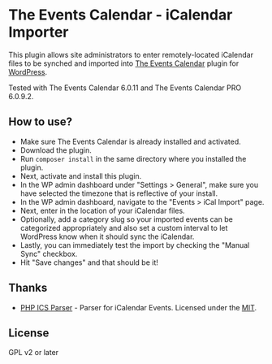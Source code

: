 The Events Calendar - iCalendar Importer
=======================================

This plugin allows site administrators to enter remotely-located iCalendar files to be synched and imported into [The Events Calendar](http://wordpress.org/plugins/the-events-calendar/) plugin for [WordPress](http://wordpress.org).

Tested with The Events Calendar 6.0.11 and The Events Calendar PRO 6.0.9.2.

How to use?
-
* Make sure The Events Calendar is already installed and activated.
* Download the plugin.
* Run `composer install` in the same directory where you installed the plugin.
* Next, activate and install this plugin.
* In the WP admin dashboard under "Settings > General", make sure you have selected the timezone that is reflective of your install.
* In the WP admin dashboard, navigate to the "Events > iCal Import" page.
* Next, enter in the location of your iCalendar files.
* Optionally, add a category slug so your imported events can be categorized appropriately and also set a custom interval to let WordPress know when it should sync the iCalendar.
* Lastly, you can immediately test the import by checking the "Manual Sync" checkbox.
* Hit "Save changes" and that should be it!

Thanks
-
* [PHP ICS Parser](https://github.com/u01jmg3/ics-parser) - Parser for iCalendar Events.  Licensed under the [MIT](https://github.com/u01jmg3/ics-parser/blob/master/LICENSE).


License
-
GPL v2 or later